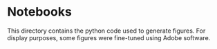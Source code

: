 # Notebooks

This directory contains the python code used to generate figures.
For display purposes, some figures were fine-tuned using Adobe software.
